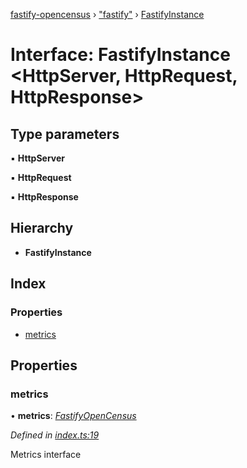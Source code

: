 [fastify-opencensus](../README.md) › ["fastify"](../modules/_fastify_.md) › [FastifyInstance](_fastify_.fastifyinstance.md)

# Interface: FastifyInstance <**HttpServer, HttpRequest, HttpResponse**>

## Type parameters

▪ **HttpServer**

▪ **HttpRequest**

▪ **HttpResponse**

## Hierarchy

- **FastifyInstance**

## Index

### Properties

- [metrics](_fastify_.fastifyinstance.md#metrics)

## Properties

### metrics

• **metrics**: _[FastifyOpenCensus](fastifyopencensus.md)_

_Defined in [index.ts:19](https://github.com/rhaymo/fastify-opencensus/blob/a531454/src/index.ts#L19)_

Metrics interface

